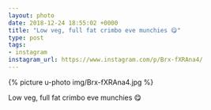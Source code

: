 ```yaml
---
layout: photo
date: 2018-12-24 18:55:02 +0000
title: "Low veg, full fat crimbo eve munchies 😋"
type: post
tags:
- instagram
instagram_url: https://www.instagram.com/p/Brx-fXRAna4/
---
```


{% picture u-photo img/Brx-fXRAna4.jpg %}

Low veg, full fat crimbo eve munchies 😋
